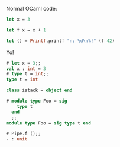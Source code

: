 Normal OCaml code:

```ocaml
let x = 3

let f x = x + 1

let () = Printf.printf "n: %d\n%!" (f 42)
```

Yo!

```ocaml
# let x = 3;;
val x : int = 3
# type t = int;;
type t = int
```

```ocaml
class istack = object end
```

```ocaml
# module type Foo = sig
    type t
  end
  ;;
module type Foo = sig type t end
```


```ocaml skip
# Pipe.f ();;
- : unit
```
